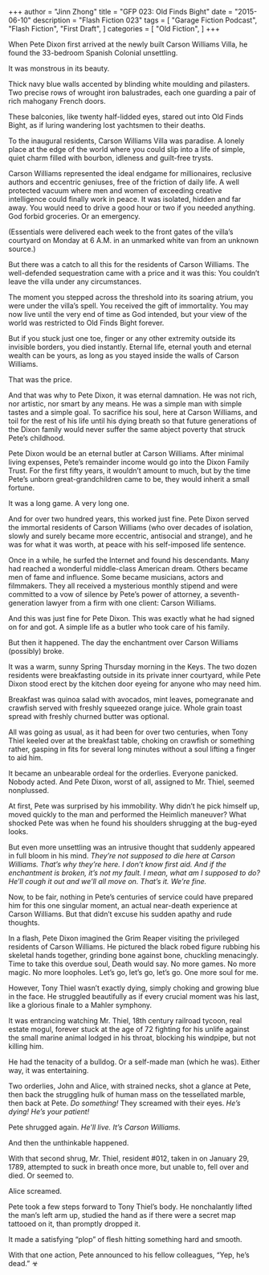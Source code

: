+++
author = "Jinn Zhong"
title = "GFP 023: Old Finds Bight"
date = "2015-06-10"
description = "Flash Fiction 023"
tags = [
    "Garage Fiction Podcast",
    "Flash Fiction",
    "First Draft",
]
categories = [
    "Old Fiction",
]
+++

When Pete Dixon first arrived at the newly built Carson Williams Villa, he found the 33-bedroom Spanish Colonial unsettling. 

It was monstrous in its beauty. 

Thick navy blue walls accented by blinding white moulding and pilasters. Two precise rows of wrought iron balustrades, each one guarding a pair of rich mahogany French doors.

These balconies, like twenty half-lidded eyes, stared out into Old Finds Bight, as if luring wandering lost yachtsmen to their deaths.

To the inaugural residents, Carson Williams Villa was paradise. A lonely place at the edge of the world where you could slip into a life of simple, quiet charm filled with bourbon, idleness and guilt-free trysts. 

Carson Williams represented the ideal endgame for millionaires, reclusive authors and eccentric geniuses, free of the friction of daily life. A well protected vacuum where men and women of exceeding creative intelligence could finally work in peace. It was isolated, hidden and far away. You would need to drive a good hour or two if you needed anything. God forbid groceries. Or an emergency.

(Essentials were delivered each week to the front gates of the villa’s courtyard on Monday at 6 A.M. in an unmarked white van from an unknown source.)

But there was a catch to all this for the residents of Carson Williams. The well-defended sequestration came with a price and it was this:  You couldn’t leave the villa under any circumstances.

The moment you stepped across the threshold into its soaring atrium, you were under the villa’s spell. You received the gift of immortality. You may now live until the very end of time as God intended, but your view of the world was restricted to Old Finds Bight forever. 

But if you stuck just one toe, finger or any other extremity outside its invisible borders, you died instantly. Eternal life, eternal youth and eternal wealth can be yours, as long as you stayed inside the walls of Carson Williams.

That was the price.

And that was why to Pete Dixon, it was eternal damnation. He was not rich, nor artistic, nor smart by any means. He was a simple man with simple tastes and a simple goal. To sacrifice his soul, here at Carson Williams, and toil for the rest of his life until his dying breath so that future generations of the Dixon family would never suffer the same abject poverty that struck Pete’s childhood.

Pete Dixon would be an eternal butler at Carson Williams. After minimal living expenses, Pete’s remainder income would go into the Dixon Family Trust. For the first fifty years, it wouldn’t amount to much, but by the time Pete’s unborn great-grandchildren came to be, they would inherit a small fortune.

It was a long game. A very long one.

And for over two hundred years, this worked just fine. Pete Dixon served the immortal residents of Carson Williams (who over decades of isolation, slowly and surely became more eccentric, antisocial and strange), and he was for what it was worth, at peace with his self-imposed life sentence.

Once in a while, he surfed the Internet and found his descendants. Many had reached a wonderful middle-class American dream. Others became men of fame and influence. Some became musicians, actors and filmmakers. They all received a mysterious monthly stipend and were committed to a vow of silence by Pete’s power of attorney, a seventh-generation lawyer from a firm with one client: Carson Williams.

And this was just fine for Pete Dixon. This was exactly what he had signed on for and got. A simple life as a butler who took care of his family.

But then it happened. The day the enchantment over Carson Williams (possibly) broke.

It was a warm, sunny Spring Thursday morning in the Keys. The two dozen residents were breakfasting outside in its private inner courtyard, while Pete Dixon stood erect by the kitchen door eyeing for anyone who may need him.

Breakfast was quinoa salad with avocados, mint leaves, pomegranate and crawfish served with freshly squeezed orange juice. Whole grain toast spread with freshly churned butter was optional.

All was going as usual, as it had been for over two centuries, when Tony Thiel keeled over at the breakfast table, choking on crawfish or something rather, gasping in fits for several long minutes without a soul lifting a finger to aid him. 

It became an unbearable ordeal for the orderlies. Everyone panicked. Nobody acted. And Pete Dixon, worst of all, assigned to Mr. Thiel, seemed nonplussed. 

At first, Pete was surprised by his immobility. Why didn’t he pick himself up, moved quickly to the man and performed the Heimlich maneuver? What shocked Pete was when he found his shoulders shrugging at the bug-eyed looks. 

But even more unsettling was an intrusive thought that suddenly appeared in full bloom in his mind. _They’re not supposed to die here at Carson Williams. That’s why they’re here. I don’t know first aid. And if the enchantment is broken, it’s not my fault. I mean, what am I supposed to do? He’ll cough it out and we’ll all move on. That’s it. We’re fine._

Now, to be fair, nothing in Pete’s centuries of service could have prepared him for this one singular moment, an actual near-death experience at Carson Williams. But that didn’t excuse his sudden apathy and rude thoughts.

In a flash, Pete Dixon imagined the Grim Reaper visiting the privileged residents of Carson Williams. He pictured the black robed figure rubbing his skeletal hands together, grinding bone against bone, chuckling menacingly. Time to take this overdue soul, Death would say. No more games. No more magic. No more loopholes. Let’s go, let’s go, let’s go. One more soul for me.

However, Tony Thiel wasn’t exactly dying, simply choking and growing blue in the face. He struggled beautifully as if every crucial moment was his last, like a glorious finale to a Mahler symphony. 

It was entrancing watching Mr. Thiel, 18th century railroad tycoon, real estate mogul, forever stuck at the age of 72 fighting for his unlife against the small marine animal lodged in his throat, blocking his windpipe, but not killing him.

He had the tenacity of a bulldog. Or a self-made man (which he was). Either way, it was entertaining.

Two orderlies, John and Alice, with strained necks, shot a glance at Pete, then back the struggling hulk of human mass on the tessellated marble, then back at Pete. _Do something!_ They screamed with their eyes. _He’s dying! He’s your patient!_

Pete shrugged again. _He’ll live. It’s Carson Williams._

And then the unthinkable happened.

With that second shrug, Mr. Thiel, resident #012, taken in on January 29, 1789, attempted to suck in breath once more, but unable to, fell over and died. Or seemed to.

Alice screamed. 

Pete took a few steps forward to Tony Thiel’s body. He nonchalantly lifted the man’s left arm up, studied the hand as if there were a secret map tattooed on it, than promptly dropped it. 

It made a satisfying “plop” of flesh hitting something hard and smooth.

With that one action, Pete announced to his fellow colleagues, “Yep, he’s dead.” ☣


